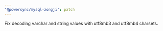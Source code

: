 ```yaml
---
'@powersync/mysql-zongji': patch
---
```


Fix decoding varchar and string values with utf8mb3 and utf8mb4 charsets.

